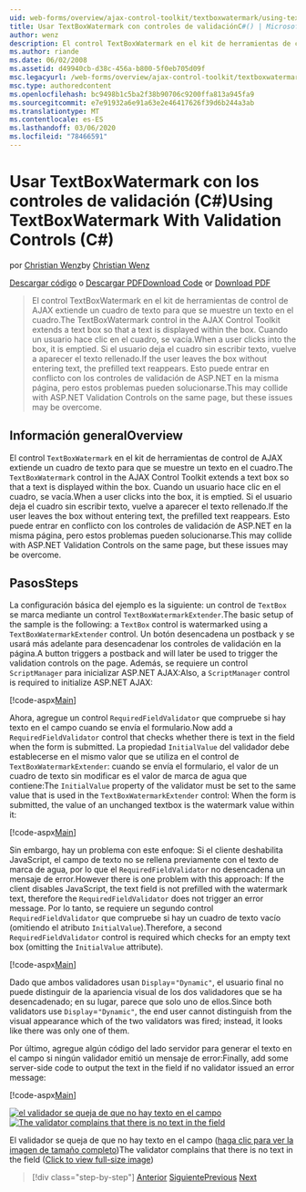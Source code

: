 ```yaml
---
uid: web-forms/overview/ajax-control-toolkit/textboxwatermark/using-textboxwatermark-with-validation-controls-cs
title: Usar TextBoxWatermark con controles de validaciónC#() | Microsoft Docs
author: wenz
description: El control TextBoxWatermark en el kit de herramientas de control de AJAX extiende un cuadro de texto para que se muestre un texto en el cuadro. Cuando un usuario hace clic en el cuadro,...
ms.author: riande
ms.date: 06/02/2008
ms.assetid: d49940cb-d38c-456a-b800-5f0eb705d09f
msc.legacyurl: /web-forms/overview/ajax-control-toolkit/textboxwatermark/using-textboxwatermark-with-validation-controls-cs
msc.type: authoredcontent
ms.openlocfilehash: bc9498b1c5ba2f38b90706c9200ffa813a945fa9
ms.sourcegitcommit: e7e91932a6e91a63e2e46417626f39d6b244a3ab
ms.translationtype: MT
ms.contentlocale: es-ES
ms.lasthandoff: 03/06/2020
ms.locfileid: "78466591"
---
```

# <a name="using-textboxwatermark-with-validation-controls-c"></a><span data-ttu-id="69ecd-104">Usar TextBoxWatermark con los controles de validación (C#)</span><span class="sxs-lookup"><span data-stu-id="69ecd-104">Using TextBoxWatermark With Validation Controls (C#)</span></span>

<span data-ttu-id="69ecd-105">por [Christian Wenz](https://github.com/wenz)</span><span class="sxs-lookup"><span data-stu-id="69ecd-105">by [Christian Wenz](https://github.com/wenz)</span></span>

<span data-ttu-id="69ecd-106">[Descargar código](https://download.microsoft.com/download/9/3/f/93f8daea-bebd-4821-833b-95205389c7d0/TextBoxWatermark2.cs.zip) o [Descargar PDF](https://download.microsoft.com/download/b/6/a/b6ae89ee-df69-4c87-9bfb-ad1eb2b23373/textboxwatermark2CS.pdf)</span><span class="sxs-lookup"><span data-stu-id="69ecd-106">[Download Code](https://download.microsoft.com/download/9/3/f/93f8daea-bebd-4821-833b-95205389c7d0/TextBoxWatermark2.cs.zip) or [Download PDF](https://download.microsoft.com/download/b/6/a/b6ae89ee-df69-4c87-9bfb-ad1eb2b23373/textboxwatermark2CS.pdf)</span></span>

> <span data-ttu-id="69ecd-107">El control TextBoxWatermark en el kit de herramientas de control de AJAX extiende un cuadro de texto para que se muestre un texto en el cuadro.</span><span class="sxs-lookup"><span data-stu-id="69ecd-107">The TextBoxWatermark control in the AJAX Control Toolkit extends a text box so that a text is displayed within the box.</span></span> <span data-ttu-id="69ecd-108">Cuando un usuario hace clic en el cuadro, se vacía.</span><span class="sxs-lookup"><span data-stu-id="69ecd-108">When a user clicks into the box, it is emptied.</span></span> <span data-ttu-id="69ecd-109">Si el usuario deja el cuadro sin escribir texto, vuelve a aparecer el texto rellenado.</span><span class="sxs-lookup"><span data-stu-id="69ecd-109">If the user leaves the box without entering text, the prefilled text reappears.</span></span> <span data-ttu-id="69ecd-110">Esto puede entrar en conflicto con los controles de validación de ASP.NET en la misma página, pero estos problemas pueden solucionarse.</span><span class="sxs-lookup"><span data-stu-id="69ecd-110">This may collide with ASP.NET Validation Controls on the same page, but these issues may be overcome.</span></span>

## <a name="overview"></a><span data-ttu-id="69ecd-111">Información general</span><span class="sxs-lookup"><span data-stu-id="69ecd-111">Overview</span></span>

<span data-ttu-id="69ecd-112">El control `TextBoxWatermark` en el kit de herramientas de control de AJAX extiende un cuadro de texto para que se muestre un texto en el cuadro.</span><span class="sxs-lookup"><span data-stu-id="69ecd-112">The `TextBoxWatermark` control in the AJAX Control Toolkit extends a text box so that a text is displayed within the box.</span></span> <span data-ttu-id="69ecd-113">Cuando un usuario hace clic en el cuadro, se vacía.</span><span class="sxs-lookup"><span data-stu-id="69ecd-113">When a user clicks into the box, it is emptied.</span></span> <span data-ttu-id="69ecd-114">Si el usuario deja el cuadro sin escribir texto, vuelve a aparecer el texto rellenado.</span><span class="sxs-lookup"><span data-stu-id="69ecd-114">If the user leaves the box without entering text, the prefilled text reappears.</span></span> <span data-ttu-id="69ecd-115">Esto puede entrar en conflicto con los controles de validación de ASP.NET en la misma página, pero estos problemas pueden solucionarse.</span><span class="sxs-lookup"><span data-stu-id="69ecd-115">This may collide with ASP.NET Validation Controls on the same page, but these issues may be overcome.</span></span>

## <a name="steps"></a><span data-ttu-id="69ecd-116">Pasos</span><span class="sxs-lookup"><span data-stu-id="69ecd-116">Steps</span></span>

<span data-ttu-id="69ecd-117">La configuración básica del ejemplo es la siguiente: un control de `TextBox` se marca mediante un control `TextBoxWatermarkExtender`.</span><span class="sxs-lookup"><span data-stu-id="69ecd-117">The basic setup of the sample is the following: a `TextBox` control is watermarked using a `TextBoxWatermarkExtender` control.</span></span> <span data-ttu-id="69ecd-118">Un botón desencadena un postback y se usará más adelante para desencadenar los controles de validación en la página.</span><span class="sxs-lookup"><span data-stu-id="69ecd-118">A button triggers a postback and will later be used to trigger the validation controls on the page.</span></span> <span data-ttu-id="69ecd-119">Además, se requiere un control `ScriptManager` para inicializar ASP.NET AJAX:</span><span class="sxs-lookup"><span data-stu-id="69ecd-119">Also, a `ScriptManager` control is required to initialize ASP.NET AJAX:</span></span>

[!code-aspx[Main](using-textboxwatermark-with-validation-controls-cs/samples/sample1.aspx)]

<span data-ttu-id="69ecd-120">Ahora, agregue un control `RequiredFieldValidator` que compruebe si hay texto en el campo cuando se envía el formulario.</span><span class="sxs-lookup"><span data-stu-id="69ecd-120">Now add a `RequiredFieldValidator` control that checks whether there is text in the field when the form is submitted.</span></span> <span data-ttu-id="69ecd-121">La propiedad `InitialValue` del validador debe establecerse en el mismo valor que se utiliza en el control de `TextBoxWatermarkExtender`: cuando se envía el formulario, el valor de un cuadro de texto sin modificar es el valor de marca de agua que contiene:</span><span class="sxs-lookup"><span data-stu-id="69ecd-121">The `InitialValue` property of the validator must be set to the same value that is used in the `TextBoxWatermarkExtender` control: When the form is submitted, the value of an unchanged textbox is the watermark value within it:</span></span>

[!code-aspx[Main](using-textboxwatermark-with-validation-controls-cs/samples/sample2.aspx)]

<span data-ttu-id="69ecd-122">Sin embargo, hay un problema con este enfoque: Si el cliente deshabilita JavaScript, el campo de texto no se rellena previamente con el texto de marca de agua, por lo que el `RequiredFieldValidator` no desencadena un mensaje de error.</span><span class="sxs-lookup"><span data-stu-id="69ecd-122">However there is one problem with this approach: If the client disables JavaScript, the text field is not prefilled with the watermark text, therefore the `RequiredFieldValidator` does not trigger an error message.</span></span> <span data-ttu-id="69ecd-123">Por lo tanto, se requiere un segundo control `RequiredFieldValidator` que compruebe si hay un cuadro de texto vacío (omitiendo el atributo `InitialValue`).</span><span class="sxs-lookup"><span data-stu-id="69ecd-123">Therefore, a second `RequiredFieldValidator` control is required which checks for an empty text box (omitting the `InitialValue` attribute).</span></span>

[!code-aspx[Main](using-textboxwatermark-with-validation-controls-cs/samples/sample3.aspx)]

<span data-ttu-id="69ecd-124">Dado que ambos validadores usan `Display`=`"Dynamic"`, el usuario final no puede distinguir de la apariencia visual de los dos validadores que se ha desencadenado; en su lugar, parece que solo uno de ellos.</span><span class="sxs-lookup"><span data-stu-id="69ecd-124">Since both validators use `Display`=`"Dynamic"`, the end user cannot distinguish from the visual appearance which of the two validators was fired; instead, it looks like there was only one of them.</span></span>

<span data-ttu-id="69ecd-125">Por último, agregue algún código del lado servidor para generar el texto en el campo si ningún validador emitió un mensaje de error:</span><span class="sxs-lookup"><span data-stu-id="69ecd-125">Finally, add some server-side code to output the text in the field if no validator issued an error message:</span></span>

[!code-aspx[Main](using-textboxwatermark-with-validation-controls-cs/samples/sample4.aspx)]

<span data-ttu-id="69ecd-126">[![el validador se queja de que no hay texto en el campo](using-textboxwatermark-with-validation-controls-cs/_static/image2.png)](using-textboxwatermark-with-validation-controls-cs/_static/image1.png)</span><span class="sxs-lookup"><span data-stu-id="69ecd-126">[![The validator complains that there is no text in the field](using-textboxwatermark-with-validation-controls-cs/_static/image2.png)](using-textboxwatermark-with-validation-controls-cs/_static/image1.png)</span></span>

<span data-ttu-id="69ecd-127">El validador se queja de que no hay texto en el campo ([haga clic para ver la imagen de tamaño completo](using-textboxwatermark-with-validation-controls-cs/_static/image3.png))</span><span class="sxs-lookup"><span data-stu-id="69ecd-127">The validator complains that there is no text in the field ([Click to view full-size image](using-textboxwatermark-with-validation-controls-cs/_static/image3.png))</span></span>

> [!div class="step-by-step"]
> <span data-ttu-id="69ecd-128">[Anterior](using-textboxwatermark-in-a-formview-cs.md)
> [Siguiente](using-textboxwatermark-in-a-formview-vb.md)</span><span class="sxs-lookup"><span data-stu-id="69ecd-128">[Previous](using-textboxwatermark-in-a-formview-cs.md)
[Next](using-textboxwatermark-in-a-formview-vb.md)</span></span>
